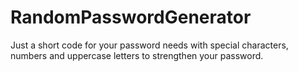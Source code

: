 # RandomPasswordGenerator
Just a short code for your password needs with special characters, numbers and uppercase letters to strengthen your password.
